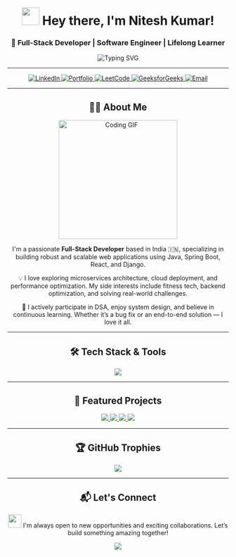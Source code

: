 <h1 align="center">
  <img src="https://raw.githubusercontent.com/Nitesh6206/Nitesh6206/main/assets/wave.gif" width="40px"> Hey there, I'm Nitesh Kumar!
</h1>

<h3 align="center">🚀 Full-Stack Developer | Software Engineer | Lifelong Learner</h3>

<p align="center">
  <img src="https://readme-typing-svg.demolab.com?font=Fira+Code&size=22&pause=1000&center=true&width=500&lines=Welcome+to+my+GitHub!;Java+%7C+SpringBoot+%7C+Django+%7C+React;Building+Robust+%26+Scalable+Web+Apps;Passionate+about+Clean+Code+and+Architecture" alt="Typing SVG" />
</p>

---

<p align="center">
  <a href="https://www.linkedin.com/in/nitesh-kumar-67970125b/" target="_blank">
    <img src="https://img.shields.io/badge/LinkedIn-0077B5?style=for-the-badge&logo=linkedin&logoColor=white" alt="LinkedIn">
  </a>
  <a href="https://nitesh-kumar-singh-portfolio.netlify.app/" target="_blank">
    <img src="https://img.shields.io/badge/Portfolio-000000?style=for-the-badge&logo=web&logoColor=white" alt="Portfolio">
  </a>
  <a href="https://leetcode.com/u/niteshsingh6206/" target="_blank">
    <img src="https://img.shields.io/badge/LeetCode-FFA116?style=for-the-badge&logo=leetcode&logoColor=black" alt="LeetCode">
  </a>
  <a href="https://www.geeksforgeeks.org/user/niteshsimeew/" target="_blank">
    <img src="https://img.shields.io/badge/GeeksforGeeks-308D46?style=for-the-badge&logo=geeksforgeeks&logoColor=white" alt="GeeksforGeeks">
  </a>
  <a href="mailto:niteshsingh6206@gmail.com">
    <img src="https://img.shields.io/badge/Gmail-D14836?style=for-the-badge&logo=gmail&logoColor=white" alt="Email">
  </a>
</p>

---

<h2 align="center">👨‍💻 About Me</h2>

<p align="center">
  <img src="https://media.giphy.com/media/qgM9Tj0k66v2k/giphy.gif" width="270px" alt="Coding GIF">
</p>

<p align="center">
  I'm a passionate <b>Full-Stack Developer</b> based in India 🇮🇳, specializing in building robust and scalable web applications using Java, Spring Boot, React, and Django.
</p>
<p align="center">
  💡 I love exploring microservices architecture, cloud deployment, and performance optimization. My side interests include fitness tech, backend optimization, and solving real-world challenges.
</p>
<p align="center">
  🔁 I actively participate in DSA, enjoy system design, and believe in continuous learning. Whether it’s a bug fix or an end-to-end solution — I love it all.
</p>

---

<h2 align="center">🛠️ Tech Stack & Tools</h2>

<p align="center">
  <img src="https://skillicons.dev/icons?i=java,spring,js,ts,react,redux,python,django,mysql,mongodb,docker,postman,git,github,tailwind,vscode,npm" />
</p>

---

<h2 align="center">🚀 Featured Projects</h2>

<p align="center">
  <a href="https://github.com/Nitesh6206/Crowd-Source-Issues-Tracker" target="_blank">
    <img src="https://github-readme-stats.vercel.app/api/pin/?username=Nitesh6206&repo=Crowd-Source-Issues-Tracker&theme=tokyonight&bg_color=0d1117&border_color=30363d" />
  </a>
  <a href="https://github.com/Nitesh6206/BookVerse-Secure-Online-Bookstore" target="_blank">
    <img src="https://github-readme-stats.vercel.app/api/pin/?username=Nitesh6206&repo=BookVerse-Secure-Online-Bookstore&theme=tokyonight&bg_color=0d1117&border_color=30363d" />
  </a>
  <a href="https://github.com/Nitesh6206/PulseFit-Fitness-App-Backend" target="_blank">
    <img src="https://github-readme-stats.vercel.app/api/pin/?username=Nitesh6206&repo=PulseFit-Fitness-App-Backend&theme=tokyonight&bg_color=0d1117&border_color=30363d" />
  </a>
  <a href="https://github.com/Nitesh6206/Emergency-Alert-System-Microservices" target="_blank">
    <img src="https://github-readme-stats.vercel.app/api/pin/?username=Nitesh6206&repo=Emergency-Alert-System-Microservices&theme=tokyonight&bg_color=0d1117&border_color=30363d" />
  </a>
</p>

---

<h2 align="center">🏆 GitHub Trophies</h2>

<p align="center">
  <img src="https://github-profile-trophy.vercel.app/?username=Nitesh6206&theme=radical&no-frame=true&margin-w=15&row=1" />
</p>

---

<h2 align="center">📬 Let's Connect</h2>

<p align="center">
  <img src="https://media.giphy.com/media/hvRJCLFzcasrR4ia7z/giphy.gif" width="30"/> I'm always open to new opportunities and exciting collaborations. Let’s build something amazing together!
</p>

<p align="center">
  <a href="mailto:niteshsingh6206@gmail.com">
    <img src="https://img.shields.io/badge/Email Me-D14836?style=for-the-badge&logo=gmail&logoColor=white" />
  </a>
</p>
